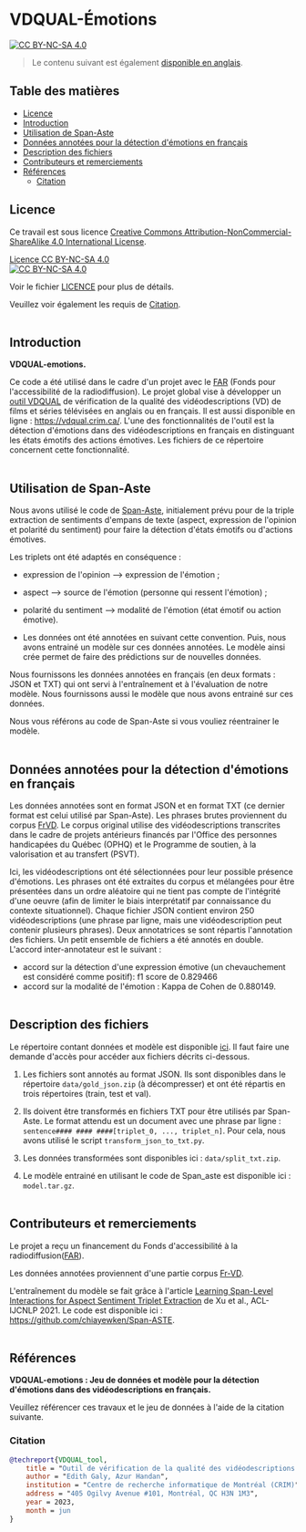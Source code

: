 # VDQUAL-Émotions  <!-- omit in toc -->
[![CC BY-NC-SA 4.0][cc-by-nc-sa-shield]][license-file]
> Le contenu suivant est également [disponible en anglais](README_EN.md).

## Table des matières <!-- omit in toc -->
- [Licence](#licence)
- [Introduction](#introduction)
- [Utilisation de Span-Aste](#utilisation-de-span-aste)
- [Données annotées pour la détection d'émotions en français](#données-annotées-pour-la-détection-démotions-en-français)
- [Description des fichiers](#description-des-fichiers)
- [Contributeurs et remerciements](#contributeurs-et-remerciements)
- [Références](#références)
  - [Citation](#citation)

## Licence

Ce travail est sous licence [Creative Commons Attribution-NonCommercial-ShareAlike 4.0 International License][cc-by-nc-sa].

[Licence CC BY-NC-SA 4.0][license-file] <br>
[![CC BY-NC-SA 4.0][cc-by-nc-sa-image]][cc-by-nc-sa]

[license-file]: ./LICENSE
Voir le fichier [LICENCE](LICENSE) pour plus de détails.

[cc-by-nc-sa]: http://creativecommons.org/licenses/by-nc-sa/4.0/

[cc-by-nc-sa-image]: https://licensebuttons.net/l/by-nc-sa/4.0/88x31.png

[cc-by-nc-sa-shield]: https://img.shields.io/badge/License-CC%20BY--NC--SA%204.0-lightgrey.svg

Veuillez voir également les requis de [Citation](#Citation).
<br><br>

## Introduction 
**VDQUAL-emotions.**

Ce code a été utilisé dans le cadre d'un projet avec le [FAR]((https://www.baf-far.ca/fr)) 
(Fonds pour l'accessibilité de la radiodiffusion).
Le projet global vise à développer un [outil VDQUAL](https://github.com/crim-ca/vdqual-outil) de vérification de la qualité des vidéodescriptions (VD) 
de films et séries télévisées en anglais ou en français.  Il est aussi disponible en ligne : https://vdqual.crim.ca/.
L'une des fonctionnalités de l'outil est la détection d'émotions dans des vidéodescriptions en français 
en distinguant les états émotifs des actions émotives. Les fichiers de ce répertoire concernent 
cette fonctionnalité.
<br><br>

## Utilisation de Span-Aste

Nous avons utilisé le code de [Span-Aste](https://github.com/chiayewken/Span-ASTE), initialement prévu pour de 
la triple extraction de sentiments d'empans de texte (aspect, expression de l'opinion et polarité du sentiment) 
pour faire la détection d'états émotifs ou d'actions émotives.

Les triplets ont été adaptés en conséquence : 
  - expression de l'opinion --> expression de l'émotion ;
  - aspect  --> source de l'émotion (personne qui ressent l'émotion) ;
  - polarité du sentiment --> modalité de l'émotion (état émotif ou action émotive).

  - Les données ont été annotées en suivant cette convention. Puis, nous avons entrainé un modèle sur ces données annotées.
Le modèle ainsi crée permet de faire des prédictions sur de nouvelles données.

Nous fournissons les données annotées en français (en deux formats : JSON et TXT) qui ont servi à l'entraînement et 
à l'évaluation de notre modèle. Nous fournissons aussi le modèle que nous avons entrainé sur ces données.

Nous vous référons au code de Span-Aste si vous vouliez réentrainer le modèle.
<br><br>
## Données annotées pour la détection d'émotions en français

Les données annotées sont en format JSON et en format TXT (ce dernier format est celui utilisé par Span-Aste).
Les phrases brutes proviennent du corpus [FrVD](https://github.com/crim-ca/FrVD). Le corpus original utilise
des vidéodescriptions transcrites dans le cadre de projets antérieurs financés par l'Office des personnes handicapées 
du Québec (OPHQ) et le Programme de soutien, à la valorisation et au transfert (PSVT). 

Ici, les vidéodescriptions ont été sélectionnées pour leur possible présence d'émotions. Les phrases ont été extraites 
du corpus et mélangées pour être présentées dans un ordre aléatoire qui ne tient pas compte de l'intégrité d'une oeuvre 
(afin de limiter le biais interprétatif par connaissance du contexte situationnel).
Chaque fichier JSON contient environ 250 vidéodescriptions (une phrase par ligne, 
mais une vidéodescription peut contenir plusieurs phrases).
Deux annotatrices se sont répartis l'annotation des fichiers. Un petit ensemble de fichiers a été annotés en double. 
L'accord inter-annotateur est le suivant : 
 - accord sur la détection d'une expression émotive (un chevauchement est considéré comme positif): f1 score de 0.829466
 - accord sur la modalité de l'émotion : Kappa de Cohen de 0.880149.
<br><br>

## Description des fichiers
Le répertoire contant données et modèle est disponible [ici](https://drive.google.com/drive/folders/1sLiYm2nzTi7_9cls_-Mn_CCwItdYTs3C). 
Il faut faire une demande d'accès pour accéder aux fichiers décrits ci-dessous.

1. Les fichiers sont annotés au format JSON. Ils sont disponibles dans le répertoire `data/gold_json.zip`
(à décompresser) et ont été répartis en trois répertoires (train, test et val).

2. Ils doivent être transformés en fichiers TXT pour être utilisés par Span-Aste. 
Le format attendu est un document avec une phrase par ligne : `sentence#### #### ####[triplet_0, ..., triplet_n]`.
Pour cela, nous avons utilisé le script `transform_json_to_txt.py`.

3. Les données transformées sont disponibles ici : `data/split_txt.zip`.

4.  Le modèle entrainé en utilisant le code de Span_aste est disponible ici : `model.tar.gz`.
<br><br>

## Contributeurs et remerciements

Le projet a reçu un financement du Fonds d'accessibilité à la radiodiffusion([FAR]((https://www.baf-far.ca/fr))).

Les données annotées proviennent d'une partie corpus [Fr-VD](https://github.com/crim-ca/FrVD). 

L'entraînement du modèle se fait grâce à l'article
[Learning Span-Level Interactions for Aspect Sentiment Triplet Extraction](https://aclanthology.org/2021.acl-long.367)
de Xu et al., ACL-IJCNLP 2021. Le code est disponible ici : https://github.com/chiayewken/Span-ASTE.
<br><br>

## Références

**VDQUAL-emotions : Jeu de données et modèle pour la détection d'émotions dans des vidéodescriptions en français.**

Veuillez référencer ces travaux et le jeu de données à l'aide de la citation suivante.
### Citation

```bibtex
@techreport{VDQUAL_tool,
    title = "Outil de vérification de la qualité des vidéodescriptions en français et en anglais.",
    author = "Edith Galy, Azur Handan",
    institution = "Centre de recherche informatique de Montréal (CRIM)",
    address = "405 Ogilvy Avenue #101, Montréal, QC H3N 1M3",
    year = 2023,
    month = jun
}
```
